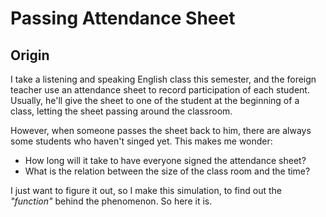 # Passing Attendance Sheet

## Origin
I take a listening and speaking English class this semester, and the foreign teacher use an attendance sheet to record participation of each student. Usually, he'll give the sheet to one of the student at the beginning of a class, letting the sheet passing around the classroom.

However, when someone passes the sheet back to him, there are always some students who haven't singed yet. This makes me wonder:
* How long will it take to have everyone signed the attendance sheet? 
* What is the relation between the size of the class room and the time?

I just want to figure it out, so I make this simulation, to find out the
*"function"* behind the phenomenon. So here it is.
